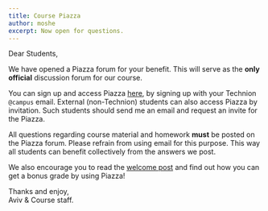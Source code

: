 ```yaml
---
title: Course Piazza
author: moshe
excerpt: Now open for questions.
---
```


Dear Students,

We have opened a Piazza forum for your benefit.
This will serve as the **only official** discussion forum for our course.

You can sign up and access Piazza
[here](https://piazza.com/technion.ac.il/fall2022/236781/), by signing up with your
Technion `@campus` email. External (non-Technion) students can also access
Piazza by invitation. Such students should send me an email and request an invite
for the Piazza.

All questions regarding course material and homework **must** be posted on the
Piazza forum. Please refrain from using email for this purpose. This way all
students can benefit collectively from the answers we post.

We also encourage you to read the [welcome
post](https://piazza.com/class/l9jtd1msh5f6ox/post/6) and find out how you can
get a bonus grade by using Piazza!

Thanks and enjoy,<br>
Aviv & Course staff.


